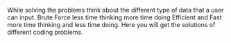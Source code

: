 While solving the problems think about the different type of data that a user can input.
Brute Force less time thinking more time doing 
Efficient and Fast more time thinking and less time doing.
Here you will get the solutions of different coding problems.
